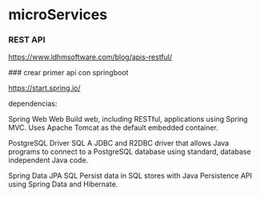 # microServices

### REST API
https://www.ldhmsoftware.com/blog/apis-restful/


### crear primer api con springboot

https://start.spring.io/


dependencias:

Spring Web Web
Build web, including RESTful, applications using Spring MVC. Uses Apache Tomcat as the default embedded container.


PostgreSQL Driver SQL
A JDBC and R2DBC driver that allows Java programs to connect to a PostgreSQL database using standard, database independent Java code.


Spring Data JPA SQL
Persist data in SQL stores with Java Persistence API using Spring Data and Hibernate.
